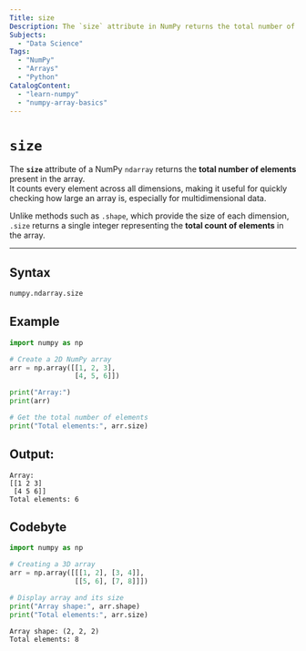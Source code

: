 ```yaml
---
Title: size
Description: The `size` attribute in NumPy returns the total number of elements in a NumPy array.
Subjects:
  - "Data Science"
Tags:
  - "NumPy"
  - "Arrays"
  - "Python"
CatalogContent:
  - "learn-numpy"
  - "numpy-array-basics"
---
```


# `size`

The **`size`** attribute of a NumPy `ndarray` returns the **total number of elements** present in the array.  
It counts every element across all dimensions, making it useful for quickly checking how large an array is, especially for multidimensional data.

Unlike methods such as `.shape`, which provide the size of each dimension, `.size` returns a single integer representing the **total count of elements** in the array.

---

## Syntax

```python
numpy.ndarray.size
```

## Example
```py
import numpy as np

# Create a 2D NumPy array
arr = np.array([[1, 2, 3],
                [4, 5, 6]])

print("Array:")
print(arr)

# Get the total number of elements
print("Total elements:", arr.size)
```
## Output:
```
Array:
[[1 2 3]
 [4 5 6]]
Total elements: 6
```

## Codebyte
```py
import numpy as np

# Creating a 3D array
arr = np.array([[[1, 2], [3, 4]],
                [[5, 6], [7, 8]]])

# Display array and its size
print("Array shape:", arr.shape)
print("Total elements:", arr.size)
```
```
Array shape: (2, 2, 2)
Total elements: 8
```


